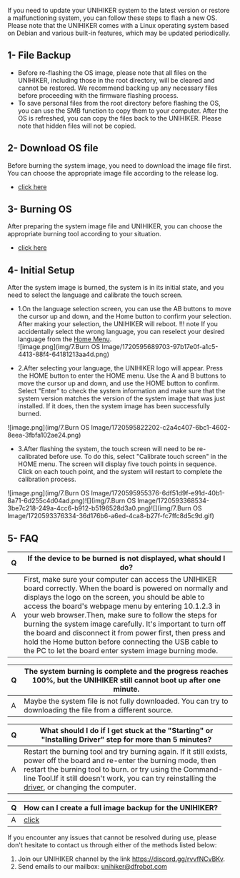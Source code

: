 
If you need to update your UNIHIKER system to the latest version or restore a malfunctioning system, you can follow these steps to flash a new OS. Please note that the UNIHIKER comes with a Linux operating system based on Debian and various built-in features, which may be updated periodically.

## **1- File Backup**

- Before re-flashing the OS image, please note that all files on the UNIHIKER, including those in the root directory, will be cleared and cannot be restored. We recommend backing up any necessary files before proceeding with the firmware flashing process.
- To save personal files from the root directory before flashing the OS, you can use the SMB function to copy them to your computer. After the OS is refreshed, you can copy the files back to the UNIHIKER. Please note that hidden files will not be copied.

## **2- Download OS file**
Before burning the system image, you need to download the image file first. You can choose the appropriate image file according to the release log.

- [click here](./unihiker_os_image.md)

## **3- Burning OS**
After preparing the system image file and UNIHIKER, you can choose the appropriate burning tool according to your situation.

- [click here](./unihiker_os_burn.md)

## **4- Initial Setup**
After the system image is burned, the system is in its initial state, and you need to select the language and calibrate the touch screen.

- 1.On the language selection screen, you can use the AB buttons to move the cursor up and down, and the Home button to confirm your selection. After making your selection, the UNIHIKER will reboot.
!!! note
    If you accidentally select the wrong language, you can reselect your desired language from the [Home Menu](https://www.unihiker.com/wiki/homemenu).  
![image.png](img/7.Burn OS Image/1720595689703-97b17e0f-a1c5-4413-88f4-64181213aa4d.png)

- 2.After selecting your language, the UNIHIKER logo will appear. Press the HOME button to enter the HOME menu. Use the A and B buttons to move the cursor up and down, and use the HOME button to confirm. Select "Enter" to check the system information and make sure that the system version matches the version of the system image that was just installed. If it does, then the system image has been successfully burned.

![image.png](img/7.Burn OS Image/1720595822202-c2a4c407-6bc1-4602-8eea-3fbfa102ae24.png)

- 3.After flashing the system, the touch screen will need to be re-calibrated before use. To do this, select "Calibrate touch screen" in the HOME menu. The screen will display five touch points in sequence. Click on each touch point, and the system will restart to complete the calibration process.

![image.png](img/7.Burn OS Image/1720595955376-6df51d9f-e91d-40b1-8a71-6d255c4d04ad.png)![](img/7.Burn OS Image/1720593368534-3be7c218-249a-4cc6-b912-b5196528d3a0.png)![](img/7.Burn OS Image/1720593376334-36d176b6-a6ed-4ca8-b27f-fc7ffc8d5c9d.gif)


## **5- FAQ**

| **Q** | **If the device to be burned is not displayed, what should I do?** |
| --- | --- |
| A | First, make sure your computer can access the UNIHIKER board correctly. When the board is powered on normally and displays the logo on the screen, you should be able to access the board's webpage menu by entering 10.1.2.3 in your web browser.Then, make sure to follow the steps for burning the system image carefully. It's important to turn off the board and disconnect it from power first, then press and hold the Home button before connecting the USB cable to the PC to let the board enter system image burning mode. |

| **Q** | **The system burning is complete and the progress reaches 100%, but the UNIHIKER still cannot boot up after one minute.** |
| --- | --- |
| A | Maybe the system file is not fully downloaded. You can try to downloading the file from a different source. |

| **Q** | **What should I do if I get stuck at the "Starting" or "Installing Driver" step for more than 5 minutes?** |
| --- | --- |
| A | Restart the burning tool and try burning again. If it still exists, power off the board and re-enter the burning mode, then restart the burning tool to burn. or try using the Command-line Tool.If it still doesn't work, you can try reinstalling the [driver](https://zadig.akeo.ie/), or changing the computer. |



| **Q** | **How can I create a full image backup for the UNIHIKER?** |
| --- | --- |
| A | [click](https://www.dfrobot.com/forum/topic/327538) |

If you encounter any issues that cannot be resolved during use, please don't hesitate to contact us through either of the methods listed below:

1. Join our UNIHIKER channel by the link https://discord.gg/rvvfNCvBKv.
2. Send emails to our mailbox: unihiker@dfrobot.com  
